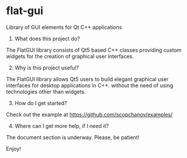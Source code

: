 # flat-gui
Library of GUI elements for Qt C++ applications

1. What does this project do?

The FlatGUI library consists of Qt5 based C++ classes 
providing custom widgets for the creation of graphical 
user interfaces.

2. Why is this project useful?

The FlatGUI library allows Qt5 users to build elegant 
graphical user interfaces for desktop applications in C++.
without the need of using technologies other than widgets. 

3. How do I get started?

Check out the example at https://github.com/scopchanov/examples/

4. Where can I get more help, if I need it?

The document section is underway. Please, be patient!

Enjoy!
